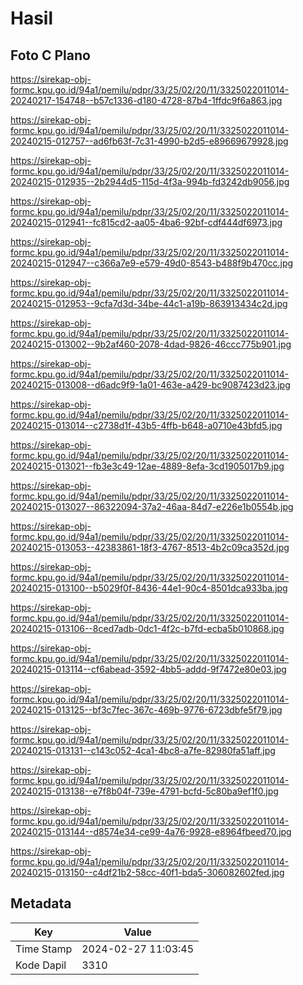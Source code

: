 # Hasil

## Foto C Plano

https://sirekap-obj-formc.kpu.go.id/94a1/pemilu/pdpr/33/25/02/20/11/3325022011014-20240217-154748--b57c1336-d180-4728-87b4-1ffdc9f6a863.jpg

https://sirekap-obj-formc.kpu.go.id/94a1/pemilu/pdpr/33/25/02/20/11/3325022011014-20240215-012757--ad6fb63f-7c31-4990-b2d5-e89669679928.jpg

https://sirekap-obj-formc.kpu.go.id/94a1/pemilu/pdpr/33/25/02/20/11/3325022011014-20240215-012935--2b2944d5-115d-4f3a-994b-fd3242db9056.jpg

https://sirekap-obj-formc.kpu.go.id/94a1/pemilu/pdpr/33/25/02/20/11/3325022011014-20240215-012941--fc815cd2-aa05-4ba6-92bf-cdf444df6973.jpg

https://sirekap-obj-formc.kpu.go.id/94a1/pemilu/pdpr/33/25/02/20/11/3325022011014-20240215-012947--c366a7e9-e579-49d0-8543-b488f9b470cc.jpg

https://sirekap-obj-formc.kpu.go.id/94a1/pemilu/pdpr/33/25/02/20/11/3325022011014-20240215-012953--9cfa7d3d-34be-44c1-a19b-863913434c2d.jpg

https://sirekap-obj-formc.kpu.go.id/94a1/pemilu/pdpr/33/25/02/20/11/3325022011014-20240215-013002--9b2af460-2078-4dad-9826-46ccc775b901.jpg

https://sirekap-obj-formc.kpu.go.id/94a1/pemilu/pdpr/33/25/02/20/11/3325022011014-20240215-013008--d6adc9f9-1a01-463e-a429-bc9087423d23.jpg

https://sirekap-obj-formc.kpu.go.id/94a1/pemilu/pdpr/33/25/02/20/11/3325022011014-20240215-013014--c2738d1f-43b5-4ffb-b648-a0710e43bfd5.jpg

https://sirekap-obj-formc.kpu.go.id/94a1/pemilu/pdpr/33/25/02/20/11/3325022011014-20240215-013021--fb3e3c49-12ae-4889-8efa-3cd1905017b9.jpg

https://sirekap-obj-formc.kpu.go.id/94a1/pemilu/pdpr/33/25/02/20/11/3325022011014-20240215-013027--86322094-37a2-46aa-84d7-e226e1b0554b.jpg

https://sirekap-obj-formc.kpu.go.id/94a1/pemilu/pdpr/33/25/02/20/11/3325022011014-20240215-013053--42383861-18f3-4767-8513-4b2c09ca352d.jpg

https://sirekap-obj-formc.kpu.go.id/94a1/pemilu/pdpr/33/25/02/20/11/3325022011014-20240215-013100--b5029f0f-8436-44e1-90c4-8501dca933ba.jpg

https://sirekap-obj-formc.kpu.go.id/94a1/pemilu/pdpr/33/25/02/20/11/3325022011014-20240215-013106--8ced7adb-0dc1-4f2c-b7fd-ecba5b010868.jpg

https://sirekap-obj-formc.kpu.go.id/94a1/pemilu/pdpr/33/25/02/20/11/3325022011014-20240215-013114--cf6abead-3592-4bb5-addd-9f7472e80e03.jpg

https://sirekap-obj-formc.kpu.go.id/94a1/pemilu/pdpr/33/25/02/20/11/3325022011014-20240215-013125--bf3c7fec-367c-469b-9776-6723dbfe5f79.jpg

https://sirekap-obj-formc.kpu.go.id/94a1/pemilu/pdpr/33/25/02/20/11/3325022011014-20240215-013131--c143c052-4ca1-4bc8-a7fe-82980fa51aff.jpg

https://sirekap-obj-formc.kpu.go.id/94a1/pemilu/pdpr/33/25/02/20/11/3325022011014-20240215-013138--e7f8b04f-739e-4791-bcfd-5c80ba9ef1f0.jpg

https://sirekap-obj-formc.kpu.go.id/94a1/pemilu/pdpr/33/25/02/20/11/3325022011014-20240215-013144--d8574e34-ce99-4a76-9928-e8964fbeed70.jpg

https://sirekap-obj-formc.kpu.go.id/94a1/pemilu/pdpr/33/25/02/20/11/3325022011014-20240215-013150--c4df21b2-58cc-40f1-bda5-306082602fed.jpg


## Metadata

| Key        | Value               |
| ---------- | ------------------- |
| Time Stamp | 2024-02-27 11:03:45 |
| Kode Dapil | 3310                |



